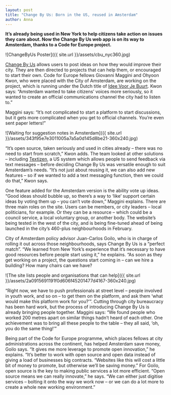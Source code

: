 ```yaml
---
layout: post
title: "Change By Us: Born in the US, reused in Amsterdam"
author: Anna
---
```


__It’s already being used in New York to help citizens take action on issues they care about. Now the Change By Us web app is on its way to Amsterdam, thanks to a Code for Europe project.__

![ChangeByUs Poster]({{ site.url }}/assets/cbu_nyc360.jpg)

[Change By Us](http://nyc.changeby.us) allows users to post ideas on how they would improve their city. They are then directed to projects that can help them, or encouraged to start their own. Code for Europe fellows Giovanni Maggini and Ohyoon Kwon, who were placed with the City of Amsterdam, are working on the project, which is running under the Dutch title of [Idee Voor Je Buurt](http://www.ideevoorjebuurt.nl/). Kwon says: “Amsterdam wanted to take citizens’ voices more seriously, so it  wanted to create an official communications channel the city had to listen to.”

Maggini says: “It’s not complicated to start a platform to start discussions, but it gets more complicated when you get to official channels. You’re even sent paper letters!”

![Waiting for suggestion notes in Amsterdam]({{ site.url }}/assets/343f95e7e3011005a7a5a0d145d8be21-360x240.jpg)

“It’s open source, taken seriously and used in cities already – there was no need to start from scratch,” Kwon adds. The team looked at other solutions – including [Textizen](http://www.codeforamerica.org/apps/textizen/), a US system which allows people to send feedback via text messages – before deciding Change By Us was versatile enough to suit Amsterdam’s needs. “It’s not just about reusing it, we can also add new features – so if we wanted to add a text messaging function, then we could do that,” Kwon says.

One feature added for the Amsterdam version is the ability vote up ideas. “Good ideas should bubble up, so there’s a way to ‘like’ support certain ideas by voting them up – you can’t vote down,” Maggini explains. There are three main roles on the site. Users can be members, or city leaders – local politicians, for example. Or they can be a resource – which could be a council service, a local voluntary group, or another body. The website’s being tested in the west of the city, and is being fine-tuned ahead of being launched in the city’s 460-plus neighbourhoods in February.

City of Amsterdam policy advisor Juan-Carlos Goilo, who is in charge of rolling it out across those neighbourhoods, says Change By Us is a “perfect match”. “We learned from New York’s experience that it’s necessary to have good resources before people start using it,” he explains. “As soon as they get working on a project, the questions start coming in – can we hire a building? How many chairs can we have?

![The site lists people and organisations that can help]({{ site.url }}/assets/2a0915691191f0d606f45201477d4167-360x240.jpg)

“Right now, we have to push professionals at street level – people involved in youth work, and so on – to get them on the platform, and ask them ‘what would make this platform work for you?’”. Cutting through city bureaucracy has been hard work, but the process of introducing Change By Us is already bringing people together. Maggini says:  “We found people who worked 200 metres apart on similar things hadn’t heard of each other.   One achievement was to bring all these people to the table – they all said, ‘oh, you do the same thing!’”

Being part of the Code for Europe programme, which places fellows at city administrations across the continent, has helped Amsterdam save money, Goilo says. “It gives me more leverage to promote open innovation,” he explains. “It’s better to work with open source and open data instead of giving a load of businesses big contracts. “Websites like this will cost a little bit of money to promote, but otherwise we’ll be saving money.” For Goilo, open source is the key to making public services a lot more efficient. “Open source means we can really innovate,” he says. “We can either just digitise services – bolting it onto the way we work now – or we can do a lot more to create a whole new working environment.”
